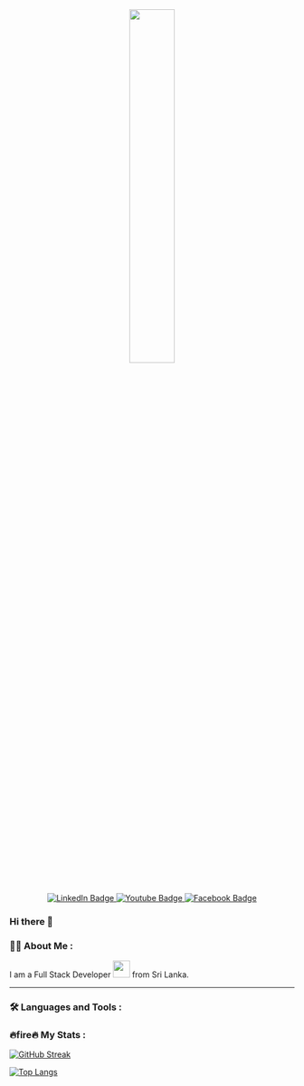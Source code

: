 <div id="header" align="center">
  <img style="width:40%" src="https://media.giphy.com/media/24652QfeZzNIPzoH36/giphy.gif" width="100"/>
</div>

<div id="badges" align="center">
  <a href="your-linkedin-URL">
    <img src="https://img.shields.io/badge/LinkedIn-blue?style=for-the-badge&logo=linkedin&logoColor=white" alt="LinkedIn Badge"/>
  </a>
  <a href="your-youtube-URL">
    <img src="https://img.shields.io/badge/YouTube-red?style=for-the-badge&logo=youtube&logoColor=white" alt="Youtube Badge"/>
  </a>
  <a href="your-twitter-URL">
    <img src="https://img.shields.io/badge/Facebook-blue?style=for-the-badge&logo=facebook&logoColor=white" alt="Facebook Badge"/>
  </a>
</div>

### Hi there 👋

### :man_technologist: About Me :

I am a Full Stack Developer <img src="https://media.giphy.com/media/WUlplcMpOCEmTGBtBW/giphy.gif" width="30"> from Sri Lanka.

---

### :hammer_and_wrench: Languages and Tools :

### :fire:fire:fire: My Stats :

[![GitHub Streak](http://github-readme-streak-stats.herokuapp.com?user=YasiruPriyadarshana&theme=dark&background=000000)](https://git.io/streak-stats)

[![Top Langs](https://github-readme-stats.vercel.app/api/top-langs/?username=YasiruPriyadarshana&layout=compact&theme=vision-friendly-dark)](https://github.com/anuraghazra/github-readme-stats)
<!--
**YasiruPriyadarshana/YasiruPriyadarshana** is a ✨ _special_ ✨ repository because its `README.md` (this file) appears on your GitHub profile.

Here are some ideas to get you started:

- 🔭 I’m currently working on ...
- 🌱 I’m currently learning ...
- 👯 I’m looking to collaborate on ...
- 🤔 I’m looking for help with ...
- 💬 Ask me about ...
- 📫 How to reach me: ...
- 😄 Pronouns: ...
- ⚡ Fun fact: ...
-->
